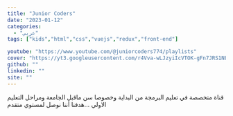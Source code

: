 ```yaml
---
title: "Junior Coders"
date: "2023-01-12"
categories:
  - "عربي"
tags: ["kids","html","css","vuejs","redux","front-end"]

youtube: "https://www.youtube.com/@juniorcoders774/playlists"
cover: "https://yt3.googleusercontent.com/r4Vva-wLJzyiIcVTOK-gFn7JRS1NElhx4_djpqSBtUEHRz1IKCQ93IIM8Z3qWMZhOIOSQfxCtg=s176-c-k-c0x00ffffff-no-rj"
github: ""
linkedin: ""
site: ""
---
```




قناة متخصصة في تعليم البرمجة من البداية وخصوصا سن ماقبل الجامعة ومراحل التعليم الاولي ...هدفنا أننا نوصل لمستوي متقدم
